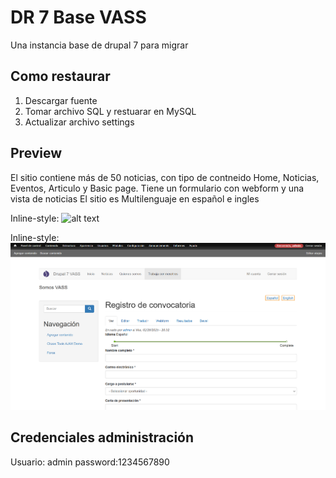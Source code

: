 # DR 7 Base VASS
Una instancia base de drupal 7 para migrar
## Como restaurar
1. Descargar fuente
2. Tomar archivo SQL y restuarar en MySQL
3. Actualizar archivo settings
## Preview
El sitio contiene más de 50 noticias, con tipo de contneido Home, Noticias, Eventos, Articulo y Basic page. 
Tiene un formulario con webform
y una vista de noticias
El sitio es Multilenguaje en español e ingles

Inline-style: 
![alt text]([https://github.com/adam-p/markdown-here/raw/master/src/common/images/icon48.png](https://raw.githubusercontent.com/david-abril-vass/dr7base/refs/heads/main/home.png) "Home")


Inline-style: 
![alt text](https://raw.githubusercontent.com/david-abril-vass/dr7base/refs/heads/main/form.PNG "Formulario")

## Credenciales administración 

Usuario: admin
password:1234567890
